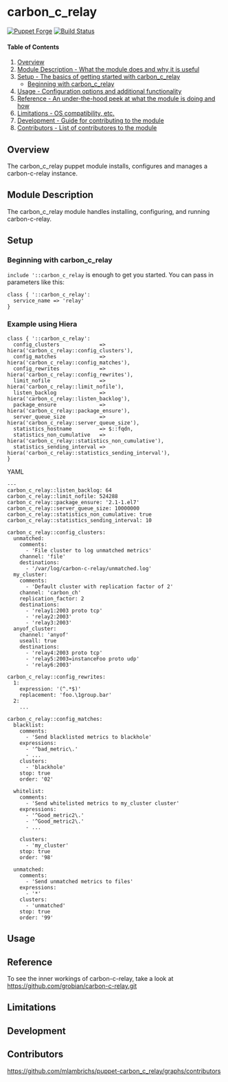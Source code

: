 # carbon_c_relay

[![Puppet Forge](http://img.shields.io/puppetforge/v/mlambrichs/carbon_c_relay.svg)](https://forge.puppetlabs.com/mlambrichs/carbon_c_relay) [![Build Status](https://travis-ci.org/mlambrichs/puppet-carbon_c_relay.svg?branch=master)](https://travis-ci.org/mlambrichs/puppet-carbon_c_relay)

#### Table of Contents

1. [Overview](#overview)
2. [Module Description - What the module does and why it is useful](#module-description)
3. [Setup - The basics of getting started with carbon_c_relay](#setup)
    * [Beginning with carbon_c_relay](#beginning-with-carbon_c_relay)
4. [Usage - Configuration options and additional functionality](#usage)
5. [Reference - An under-the-hood peek at what the module is doing and how](#reference)
5. [Limitations - OS compatibility, etc.](#limitations)
6. [Development - Guide for contributing to the module](#development)
7. [Contributors - List of contributores to the module](#contributors)

## Overview

The carbon_c_relay puppet module installs, configures and manages a carbon-c-relay instance.

## Module Description

The carbon_c_relay module handles installing, configuring, and running carbon-c-relay.

## Setup

### Beginning with carbon_c_relay

`include '::carbon_c_relay` is enough to get you started. You can pass in parameters like this:

```puppet
class { '::carbon_c_relay':
  service_name => 'relay'
}
```
### Example using Hiera
```
class { '::carbon_c_relay':
  config_clusters             => hiera('carbon_c_relay::config_clusters'),
  config_matches              => hiera('carbon_c_relay::config_matches'),
  config_rewrites             => hiera('carbon_c_relay::config_rewrites'),
  limit_nofile                => hiera('carbon_c_relay::limit_nofile'),
  listen_backlog              => hiera('carbon_c_relay::listen_backlog'),
  package_ensure              => hiera('carbon_c_relay::package_ensure'),
  server_queue_size           => hiera('carbon_c_relay::server_queue_size'),
  statistics_hostname         => $::fqdn,
  statistics_non_cumulative   => hiera('carbon_c_relay::statistics_non_cumulative'),
  statistics_sending_interval => hiera('carbon_c_relay::statistics_sending_interval'),
}
```

YAML
```
---
carbon_c_relay::listen_backlog: 64
carbon_c_relay::limit_nofile: 524288
carbon_c_relay::package_ensure: '2.1-1.el7'
carbon_c_relay::server_queue_size: 10000000
carbon_c_relay::statistics_non_cumulative: true
carbon_c_relay::statistics_sending_interval: 10

carbon_c_relay::config_clusters:
  unmatched:
    comments:
      - 'File cluster to log unmatched metrics'
    channel: 'file'
    destinations:
      - '/var/log/carbon-c-relay/unmatched.log'
  my_cluster:
    comments:
      - 'Default cluster with replication factor of 2'
    channel: 'carbon_ch'
    replication_factor: 2
    destinations:
      - 'relay1:2003 proto tcp'
      - 'relay2:2003'
      - 'relay3:2003'
  anyof_cluster:
    channel: 'anyof'
	useall: true
    destinations:
      - 'relay4:2003 proto tcp'
      - 'relay5:2003=instanceFoo proto udp'
      - 'relay6:2003'

carbon_c_relay::config_rewrites:
  1:
    expression: '(^.*$)'
    replacement: 'foo.\1group.bar'
  2:
    ...

carbon_c_relay::config_matches:
  blacklist:
    comments:
      - 'Send blacklisted metrics to blackhole'
    expressions:
      - '^bad_metric\.'
      - ...
    clusters:
      - 'blackhole'
    stop: true
    order: '02'

  whitelist:
    comments:
      - 'Send whitelisted metrics to my_cluster cluster'
    expressions:
      - '^Good_metric2\.'
      - '^Good_metric2\.'
	  - ...

    clusters:
      - 'my_cluster'
    stop: true
    order: '98'

  unmatched:
    comments:
      - 'Send unmatched metrics to files'
    expressions:
      - '*'
    clusters:
      - 'unmatched'
    stop: true
    order: '99'
```



## Usage

## Reference

To see the inner workings of carbon-c-relay, take a look at
https://github.com/grobian/carbon-c-relay.git

## Limitations

## Development

## Contributors

https://github.com/mlambrichs/puppet-carbon_c_relay/graphs/contributors

